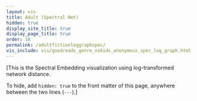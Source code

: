 ```yaml
---
layout: vis
title: Adult (Spectral Net)
hidden: true
display_site_title: true
display_page_title: true
order: 10
permalink: /adultfictionloggraphspec/
vis_include: vis/goodreads_genre_nokids_anonymous_spec_log_graph.html
---
```


[This is the Spectral Embedding visualization using log-transformed network
distance. 

To hide, add `hidden: true` to the front matter of this page,
anywhere between the two lines (`---`).]
